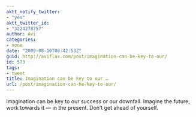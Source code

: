 ```yaml
---
aktt_notify_twitter:
- "yes"
aktt_twitter_id:
- "3224278757"
author: Avi
categories:
- none
date: "2009-08-10T08:42:53Z"
guid: http://aviflax.com/post/imagination-can-be-key-to-our/
id: 573
tags:
- tweet
title: Imagination can be key to our …
url: /post/imagination-can-be-key-to-our/
---
```

Imagination can be key to our success or our downfall. Imagine the future, work towards it — in the present. Don&#8217;t get ahead of yourself.